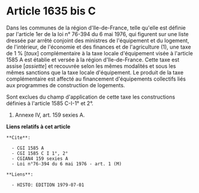 # Article 1635 bis C

Dans les communes de la région d'Ile-de-France, telle qu'elle est définie par l'article 1er de la loi n° 76-394 du 6 mai
1976, qui figurent sur une liste dressée par arrêté conjoint des ministres de l'équipement et du logement, de l'intérieur, de
l'économie et des finances et de l'agriculture (1), une taxe de 1 % [*taux*] complémentaire à la taxe locale d'équipement
visée à l'article 1585 A est établie et versée à la région d'Ile-de-France. Cette taxe est assise [*assiette*] et recouvrée
selon les mêmes modalités et sous les mêmes sanctions que la taxe locale d'équipement. Le produit de la taxe complémentaire
est affecté au financement d'équipements collectifs liés aux programmes de construction de logements.

Sont exclues du champ d'application de cette taxe les constructions définies à l'article 1585 C-I-1° et 2°.

1)  Annexe IV, art. 159 sexies A.

**Liens relatifs à cet article**

	**Cite**:

	  - CGI 1585 A
	  - CGI 1585 C I 1°, 2°
	  - CGIAN4 159 sexies A
	  - Loi n°76-394 du 6 mai 1976 - art. 1 (M)

	**Liens**:

	  - HISTO: EDITION 1979-07-01
